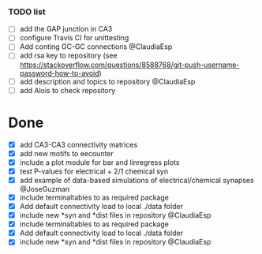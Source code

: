 ### TODO list 
- [ ] add the GAP junction in CA3
- [ ] configure Travis CI for unittesting
- [ ] Add conting GC-GC connections @ClaudiaEsp
- [ ] add rsa key to repository (see https://stackoverflow.com/questions/8588768/git-push-username-password-how-to-avoid)
- [ ] add description and topics to repository @ClaudiaEsp
- [ ] add Alois to check repository

Done
====
- [x] add CA3-CA3 connectivity matrices
- [x] add new motifs to eecounter
- [x] include a plot module for bar and linregress plots 
- [x] test P-values for electrical + 2/1 chemical syn
- [x] add example of data-based simulations of electrical/chemical synapses @JoseGuzman
- [x] include terminaltables to as required package
- [x] Add default connectivity load to local ./data folder 
- [x] include new \*syn and \*dist files in repository @ClaudiaEsp
- [x] include terminaltables to as required package
- [x] Add default connectivity load to local ./data folder 
- [x] include new \*syn and \*dist files in repository @ClaudiaEsp
